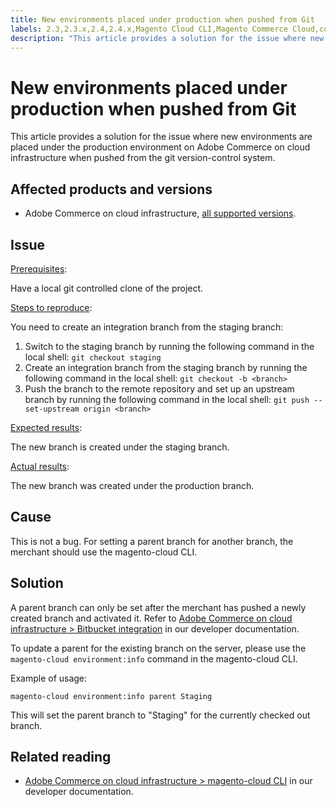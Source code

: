 ```yaml
---
title: New environments placed under production when pushed from Git
labels: 2.3,2.3.x,2.4,2.4.x,Magento Cloud CLI,Magento Commerce Cloud,command line,develop,git,production,staging,troubleshooting,Adobe Commerce,cloud infrastructure
description: "This article provides a solution for the issue where new environments are placed under the production environment on Adobe Commerce on cloud infrastructure when pushed from the git version-control system."
---
```


# New environments placed under production when pushed from Git

This article provides a solution for the issue where new environments are placed under the production environment on Adobe Commerce on cloud infrastructure when pushed from the git version-control system.

## Affected products and versions

* Adobe Commerce on cloud infrastructure, [all supported versions](https://magento.com/sites/default/files/magento-software-lifecycle-policy.pdf).

## Issue

<u>Prerequisites</u>:

Have a local git controlled clone of the project.

<u>Steps to reproduce</u>:

You need to create an integration branch from the staging branch:

1. Switch to the staging branch by running the following command in the local shell: `git checkout staging`
1. Create an integration branch from the staging branch by running the following command in the local shell: `git checkout -b <branch>`
1. Push the branch to the remote repository and set up an upstream branch by running the following command in the local shell: `git push --set-upstream origin <branch>`

<u>Expected results</u>:

The new branch is created under the staging branch.

<u>Actual results</u>:

The new branch was created under the production branch.

## Cause

This is not a bug. For setting a parent branch for another branch, the merchant should use the magento-cloud CLI.

## Solution

A parent branch can only be set after the merchant has pushed a newly created branch and activated it. Refer to [Adobe Commerce on cloud infrastructure > Bitbucket integration](https://devdocs.magento.com/cloud/integrations/bitbucket-integration.html#create-a-new-cloud-branch) in our developer documentation.

To update a parent for the existing branch on the server, please use the `magento-cloud environment:info` command in the magento-cloud CLI.

Example of usage:

 `magento-cloud environment:info parent Staging`

This will set the parent branch to "Staging" for the currently checked out branch.

## Related reading

* [Adobe Commerce on cloud infrastructure > magento-cloud CLI](https://devdocs.magento.com/cloud/reference/cli-ref-topic.html) in our developer documentation. 